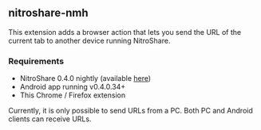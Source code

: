 ## nitroshare-nmh

This extension adds a browser action that lets you send the URL of the current tab to another device running NitroShare.

### Requirements

- NitroShare 0.4.0 nightly (available [here](https://ci.quickmediasolutions.com/job/nitroshare/))
- Android app running v0.4.0.34+
- This Chrome / Firefox extension

Currently, it is only possible to send URLs from a PC. Both PC and Android clients can receive URLs.
